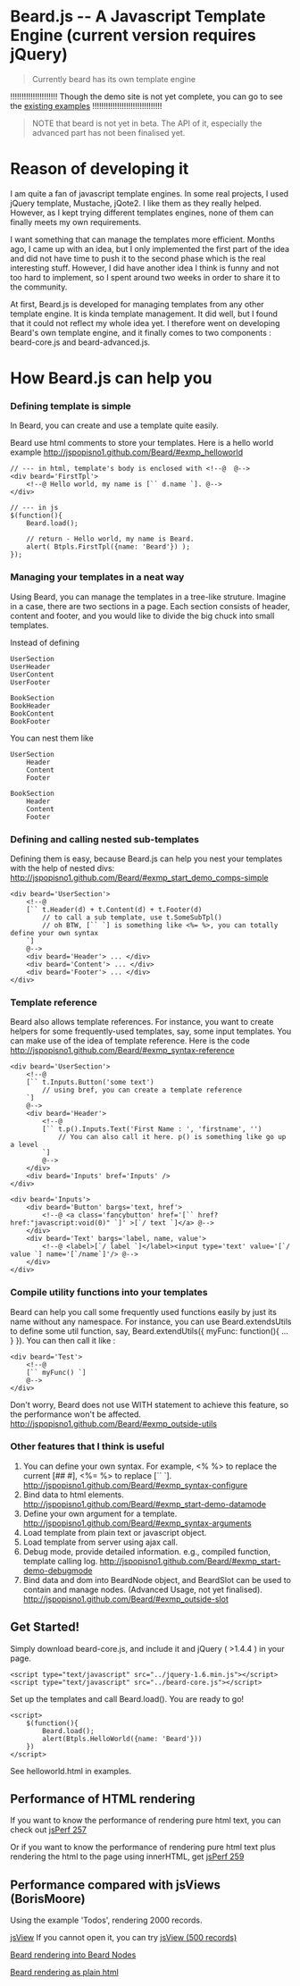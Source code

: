 # Beard.js -- A Javascript Template Engine (current version requires jQuery)

> Currently beard has its own template engine

!!!!!!!!!!!!!!!!!!!!! Though the demo site is not yet complete, you can go to see the
<a href="http://jspopisno1.github.com/Beard" target="_blank">existing examples</a> !!!!!!!!!!!!!!!!!!!!!!!!!!!!!!!

> NOTE that beard is not yet in beta. The API of it, especially the advanced part has not been finalised yet.

# Reason of developing it

I am quite a fan of javascript template engines.  In some real projects, I used jQuery template, Mustache, jQote2.
I like them as they really helped. However, as I kept trying different templates engines, none of them can finally
meets my own requirements.

I want something that can manage the templates more efficient. Months ago, I came up with an idea, but I only
implemented the first part of the idea and did not have time
to push it to the second phase which is the real interesting stuff. However, I did have another idea I think
is funny and not too hard to implement, so I spent around two weeks in order to share it to the community.

At first, Beard.js is developed for managing templates from any other template engine. It is kinda template management.
It did well, but I found that it could not reflect my whole idea yet. I therefore went on developing Beard's own
template engine, and it finally comes to two components : beard-core.js and beard-advanced.js.

# How Beard.js can help you

### Defining template is simple

In Beard, you can create and use a template quite easily.

Beard use html comments to store your templates. Here is a hello world example
http://jspopisno1.github.com/Beard/#exmp_helloworld

	// --- in html, template's body is enclosed with <!--@  @-->
	<div beard='FirstTpl'>
		<!--@ Hello world, my name is [`` d.name `]. @-->
	</div>

	// --- in js
	$(function(){
		Beard.load();

		// return - Hello world, my name is Beard.
		alert( Btpls.FirstTpl({name: 'Beard'}) );
	});

### Managing your templates in a neat way

Using Beard, you can manage the templates in a tree-like struture. Imagine in a case, there are two sections in a page.
Each section consists of header, content and footer, and you would like to divide the big chuck into small templates.

Instead of defining

	UserSection
	UserHeader
	UserContent
	UserFooter

	BookSection
	BookHeader
	BookContent
	BookFooter

You can nest them like

	UserSection
		Header
		Content
		Footer

	BookSection
		Header
		Content
		Footer

### Defining and calling nested sub-templates

Defining them is easy, because Beard.js can help you nest your templates with the help of nested divs:
http://jspopisno1.github.com/Beard/#exmp_start_demo_comps-simple

	<div beard='UserSection'>
		<!--@
		[`` t.Header(d) + t.Content(d) + t.Footer(d)
			// to call a sub template, use t.SomeSubTpl()
			// oh BTW, [`` `] is something like <%= %>, you can totally define your own syntax
		`]
		@-->
		<div beard='Header'> ... </div>
		<div beard='Content'> ... </div>
		<div beard='Footer'> ... </div>
	</div>

### Template reference

Beard also allows template references. For instance, you want to create helpers for some frequently-used templates,
say, some input templates. You can make use of the idea of template reference. Here is the code
http://jspopisno1.github.com/Beard/#exmp_syntax-reference


	<div beard='UserSection'>
		<!--@
		[`` t.Inputs.Button('some text')
			// using bref, you can create a template reference
		`]
		@-->
		<div beard='Header'>
			<!--@
			[`` t.p().Inputs.Text('First Name : ', 'firstname', '')
				// You can also call it here. p() is something like go up a level
			`]
			@-->
		</div>
		<div beard='Inputs' bref='Inputs' />
	</div>

	<div beard='Inputs'>
		<div beard='Button' bargs='text, href'>
			<!--@ <a class='fancybutton' href='[`` href?href:"javascript:void(0)" `]' >[`/ text `]</a> @-->
		</div>
		<div beard='Text' bargs='label, name, value'>
			<!--@ <label>[`/ label `]</label><input type='text' value='[`/ value `] name='[`/name`]'/> @-->
		</div>
	</div>

### Compile utility functions into your templates

Beard can help you call some frequently used functions easily by just its name without any namespace. For instance,
you can use Beard.extendsUtils to define some util function, say, Beard.extendUtils({ myFunc: function(){ ... } }).
You can then call it like :

	<div beard='Test'>
		<!--@
		[`` myFunc() `]
		@-->
	</div>

Don't worry, Beard does not use WITH statement to achieve this feature, so the performance won't be affected.
http://jspopisno1.github.com/Beard/#exmp_outside-utils

### Other features that I think is useful

1. You can define your own syntax. For example, <% %> to replace the current [## #], <%= %> to replace [\`\` \`]. http://jspopisno1.github.com/Beard/#exmp_syntax-configure
2. Bind data to html elements. http://jspopisno1.github.com/Beard/#exmp_start-demo-datamode
3. Define your own argument for a template. http://jspopisno1.github.com/Beard/#exmp_syntax-arguments
4. Load template from plain text or javascript object.
5. Load template from server using ajax call.
6. Debug mode, provide detailed information. e.g., compiled function, template calling log. http://jspopisno1.github.com/Beard/#exmp_start-demo-debugmode
7. Bind data and dom into BeardNode object, and BeardSlot can be used to contain and manage nodes. (Advanced Usage, not yet finalised). http://jspopisno1.github.com/Beard/#exmp_outside-slot

## Get Started!

Simply download beard-core.js, and include it and jQuery ( >1.4.4 ) in your page.

    <script type="text/javascript" src="../jquery-1.6.min.js"></script>
    <script type="text/javascript" src="../beard-core.js"></script>

Set up the templates and call Beard.load(). You are ready to go!

    <script>
        $(function(){
            Beard.load();
            alert(Btpls.HelloWorld({name: 'Beard'}))
        })
    </script>

See helloworld.html in examples.

## Performance of HTML rendering

If you want to know the performance of rendering pure html text, you can check out
<a href="http://jsperf.com/dom-vs-innerhtml-based-templating/257" target="_blank">jsPerf 257</a>

Or if you want to know the performance of rendering pure html text plus rendering the html to the page using innerHTML, get
<a href="http://jsperf.com/dom-vs-innerhtml-based-templating/259" target="_blank">jsPerf 259</a>

## Performance compared with jsViews (BorisMoore)

Using the example 'Todos', rendering 2000 records.

<a href="http://jspopisno1.github.com/Beard/compare/jsView-todos.html" target="_blank">jsView</a> If you cannot open it, you can try
<a href="http://jspopisno1.github.com/Beard/compare/jsView-todos_500.html" target="_blank">jsView (500 records)</a>

<a href="http://jspopisno1.github.com/Beard/compare/beard-todos_advanced_huge.html" target="_blank">Beard rendering into Beard Nodes</a>

<a href="http://jspopisno1.github.com/Beard/compare/beard-todos_core.html" target="_blank">Beard rendering as plain html</a>




